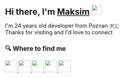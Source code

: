<h1 align="left">Hi there, I'm <a href="https://github.com/moxemus">Maksim</a> <img
src="https://github.com/blackcater/blackcater/raw/main/images/Hi.gif" height="32" /></h1>

<!-- Dinosaur 🦕 -->

<p style="font-size: 18px">
   <!-- Welcome to my profile! <br>-->
    I'm 24 years old developer from Poznan 🇵🇱<br>
    Thanks for visiting and I'd love to connect
</p>

<h2 align="left">🔍 Where to find me</h3>    

<div align="left">
<a href="https://www.linkedin.com/in/moxemus/">
  <img src="https://img.shields.io/badge/linkedin-%230077B5.svg?style=for-the-badge&logo=linkedin&logoColor=white)" height="40" />
</a>
<a href="mailto:maksim.part@gmail.com">
  <img src="https://img.shields.io/badge/Gmail-D14836?style=for-the-badge&logo=gmail&logoColor=white" height="40" />
</a>
<a href="https://t.me/moxemus">
  <img src="https://img.shields.io/badge/Telegram-2CA5E0?style=for-the-badge&logo=telegram&logoColor=white" height="40" />
</a>
<a href="https://www.codewars.com/users/moxemus">
  <img src="https://img.shields.io/badge/Codewars-B1361E?style=for-the-badge&logo=codewars&logoColor=grey" height="40" />
</a>
<a href="https://leetcode.com/moxemus/">
  <img src="https://img.shields.io/badge/LeetCode-000000?style=for-the-badge&logo=LeetCode&logoColor=#d16c06" height="40" />
</a>

</div>
